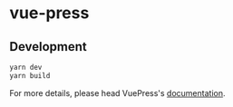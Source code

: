 # vue-press

> 

## Development

```bash
yarn dev
yarn build
```

For more details, please head VuePress's [documentation](https://v1.vuepress.vuejs.org/).

